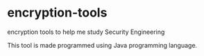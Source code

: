 # encryption-tools
encryption tools to help me study Security Engineering

This tool is made programmed using Java programming language.
